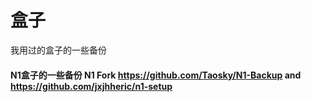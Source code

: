 # 盒子
我用过的盒子的一些备份 <br />
#### N1盒子的一些备份 N1 Fork https://github.com/Taosky/N1-Backup and https://github.com/jxjhheric/n1-setup
